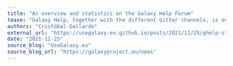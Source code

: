 ```yaml
---
title: "An overview and statistics on the Galaxy Help Forum"
tease: "Galaxy Help, together with the different Gitter channels, is one of the primary meeting places where Galaxy users turn to searching for answers."
authors: "Cristóbal Gallardo"
external_url: "https://usegalaxy-eu.github.io/posts/2021/11/25/ghelp-stats/plain.html"
date: "2021-11-25"
source_blog: "UseGalaxy.eu"
source_blog_url: "https://galaxyproject.eu/news"
---
```

